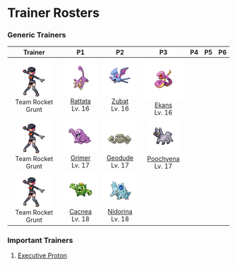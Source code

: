 # Trainer Rosters

### Generic Trainers

| Trainer | P1 | P2 | P3 | P4 | P5 | P6 |
|:-------:|:--:|:--:|:--:|:--:|:--:|:--:|
| ![Team Rocket Grunt](../../assets/trainers/rocket_grunt.png "Team Rocket Grunt")<br>Team Rocket Grunt | ![Rattata](../../assets/sprites/rattata/front.gif "Rattata")<br>[Rattata](../../pokemon/rattata.md/)<br>Lv. 16 | ![Zubat](../../assets/sprites/zubat/front.gif "Zubat")<br>[Zubat](../../pokemon/zubat.md/)<br>Lv. 16 | ![Ekans](../../assets/sprites/ekans/front.gif "Ekans")<br>[Ekans](../../pokemon/ekans.md/)<br>Lv. 16 |
| ![Team Rocket Grunt](../../assets/trainers/rocket_grunt.png "Team Rocket Grunt")<br>Team Rocket Grunt | ![Grimer](../../assets/sprites/grimer/front.gif "Grimer")<br>[Grimer](../../pokemon/grimer.md/)<br>Lv. 17 | ![Geodude](../../assets/sprites/geodude/front.gif "Geodude")<br>[Geodude](../../pokemon/geodude.md/)<br>Lv. 17 | ![Poochyena](../../assets/sprites/poochyena/front.gif "Poochyena")<br>[Poochyena](../../pokemon/poochyena.md/)<br>Lv. 17 |
| ![Team Rocket Grunt](../../assets/trainers/rocket_grunt.png "Team Rocket Grunt")<br>Team Rocket Grunt | ![Cacnea](../../assets/sprites/cacnea/front.gif "Cacnea")<br>[Cacnea](../../pokemon/cacnea.md/)<br>Lv. 18 | ![Nidorina](../../assets/sprites/nidorina/front.gif "Nidorina")<br>[Nidorina](../../pokemon/nidorina.md/)<br>Lv. 18 |


### Important Trainers

1. [Executive Proton](important_trainers.md#executive-proton)
